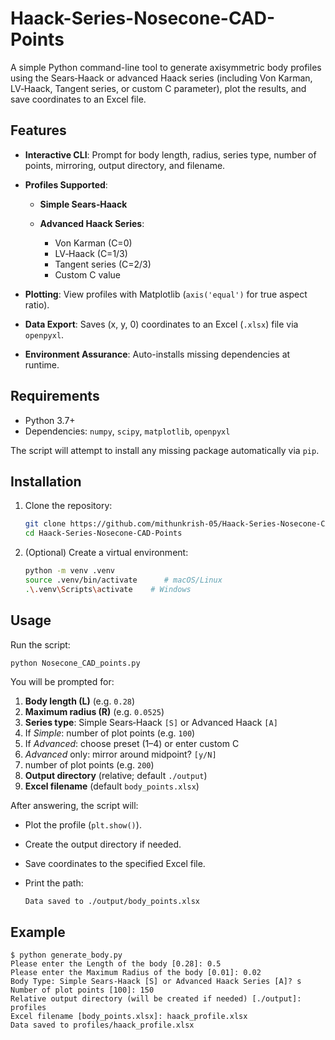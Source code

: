# Haack-Series-Nosecone-CAD-Points

A simple Python command-line tool to generate axisymmetric body profiles using the Sears‑Haack or advanced Haack series (including Von Karman, LV‑Haack, Tangent series, or custom C parameter), plot the results, and save coordinates to an Excel file.

## Features

* **Interactive CLI**: Prompt for body length, radius, series type, number of points, mirroring, output directory, and filename.
* **Profiles Supported**:

  * **Simple Sears‑Haack**
  * **Advanced Haack Series**:

    * Von Karman (C=0)
    * LV‑Haack (C=1/3)
    * Tangent series (C=2/3)
    * Custom C value
* **Plotting**: View profiles with Matplotlib (`axis('equal')` for true aspect ratio).
* **Data Export**: Saves (x, y, 0) coordinates to an Excel (`.xlsx`) file via `openpyxl`.
* **Environment Assurance**: Auto-installs missing dependencies at runtime.

## Requirements

* Python 3.7+
* Dependencies: `numpy`, `scipy`, `matplotlib`, `openpyxl`

The script will attempt to install any missing package automatically via `pip`.

## Installation

1. Clone the repository:

   ```bash
   git clone https://github.com/mithunkrish-05/Haack-Series-Nosecone-CAD-Points.git
   cd Haack-Series-Nosecone-CAD-Points
   ```
2. (Optional) Create a virtual environment:

   ```bash
   python -m venv .venv
   source .venv/bin/activate      # macOS/Linux
   .\.venv\Scripts\activate    # Windows
   ```

## Usage

Run the script:

```bash
python Nosecone_CAD_points.py
```

You will be prompted for:

1. **Body length (L)** (e.g. `0.28`)
2. **Maximum radius (R)** (e.g. `0.0525`)
3. **Series type**: Simple Sears‑Haack `[S]` or Advanced Haack `[A]`
4. If *Simple*: number of plot points (e.g. `100`)
5. If *Advanced*: choose preset (1–4) or enter custom C
6. *Advanced* only: mirror around midpoint? `[y/N]`
7. number of plot points (e.g. `200`)
8. **Output directory** (relative; default `./output`)
9. **Excel filename** (default `body_points.xlsx`)

After answering, the script will:

* Plot the profile (`plt.show()`).
* Create the output directory if needed.
* Save coordinates to the specified Excel file.
* Print the path:

  ```text
  Data saved to ./output/body_points.xlsx
  ```

## Example

```text
$ python generate_body.py
Please enter the Length of the body [0.28]: 0.5
Please enter the Maximum Radius of the body [0.01]: 0.02
Body Type: Simple Sears-Haack [S] or Advanced Haack Series [A]? s
Number of plot points [100]: 150
Relative output directory (will be created if needed) [./output]: profiles
Excel filename [body_points.xlsx]: haack_profile.xlsx
Data saved to profiles/haack_profile.xlsx
```
